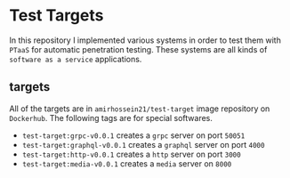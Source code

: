 # Test Targets

In this repository I implemented various systems in order to test them
with ```PTaaS``` for automatic penetration testing. These systems are all
kinds of ```software as a service``` applications.

## targets

All of the targets are in ```amirhossein21/test-target``` image repository on ```Dockerhub```.
The following tags are for special softwares.

- ```test-target:grpc-v0.0.1``` creates a ```grpc``` server on port ```50051```
- ```test-target:graphql-v0.0.1``` creates a ```graphql``` server on port ```4000```
- ```test-target:http-v0.0.1``` creates a ```http``` server on port ```3000```
- ```test-target:media-v0.0.1``` creates a ```media``` server on ```8000```
